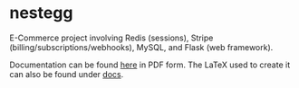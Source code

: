 # nestegg

E-Commerce project involving Redis (sessions), Stripe (billing/subscriptions/webhooks), MySQL, and Flask (web framework).

Documentation can be found [here](docs/nestegg.pdf) in PDF form. The LaTeX used to create it can also be found under [docs](docs/).
